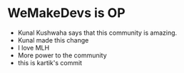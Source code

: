 # WeMakeDevs is OP

- Kunal Kushwaha says that this community is amazing.
- Kunal made this change
- I love MLH
- More power to the community
- this is kartik's commit
